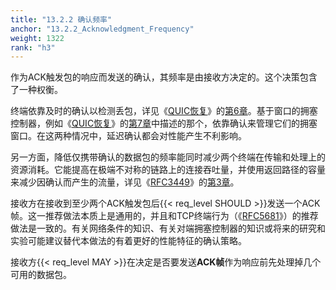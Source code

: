 ```yaml
---
title: "13.2.2 确认频率"
anchor: "13.2.2_Acknowledgment_Frequency"
weight: 1322
rank: "h3"
---
```


作为ACK触发包的响应而发送的确认，其频率是由接收方决定的。这个决策包含了一种权衡。

终端依靠及时的确认以检测丢包，详见《[QUIC恢复](../RFC9002_Chinese_Translation)》的[第6章](../RFC9002_Chinese_Translation/#6_Loss_Detection)。基于窗口的拥塞控制器，例如《[QUIC恢复](../RFC9002_Chinese_Translation)》的[第7章](../RFC9002_Chinese_Translation/#7_Congestion_Control)中描述的那个，依靠确认来管理它们的拥塞窗口。在这两种情况中，延迟确认都会对性能产生不利影响。

另一方面，降低仅携带确认的数据包的频率能同时减少两个终端在传输和处理上的资源消耗。它能提高在极端不对称的链路上的连接吞吐量，并使用返回路径的容量来减少因确认而产生的流量，详见《[RFC3449](https://www.rfc-editor.org/info/rfc3449)》的[第3章](https://www.rfc-editor.org/rfc/rfc3449.html#section-3)。

接收方在接收到至少两个ACK触发包后{{< req_level SHOULD >}}发送一个ACK帧。这一推荐做法本质上是通用的，并且和TCP终端行为（《[RFC5681](https://www.rfc-editor.org/info/rfc5681)》）的推荐做法是一致的。有关网络条件的知识、有关对端拥塞控制器的知识或将来的研究和实验可能建议替代本做法的有着更好的性能特征的确认策略。

接收方{{< req_level MAY >}}在决定是否要发送**ACK帧**作为响应前先处理掉几个可用的数据包。
